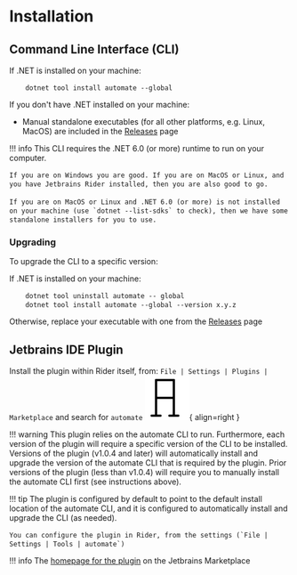 # Installation

## Command Line Interface (CLI)

If .NET is installed on your machine: 

``` batch
    dotnet tool install automate --global
```

If you don't have .NET installed on your machine:

* Manual standalone executables (for all other platforms, e.g. Linux, MacOS) are included in the [Releases](https://github.com/jezzsantos/automate/releases) page

!!! info
    This CLI requires the .NET 6.0 (or more) runtime to run on your computer.

    If you are on Windows you are good. If you are on MacOS or Linux, and you have Jetbrains Rider installed, then you are also good to go.

    If you are on MacOS or Linux and .NET 6.0 (or more) is not installed on your machine (use `dotnet --list-sdks` to check), then we have some standalone installers for you to use.

### Upgrading

To upgrade the CLI to a specific version:

If .NET is installed on your machine:

``` batch
    dotnet tool uninstall automate -- global
    dotnet tool install automate --global --version x.y.z
```

Otherwise, replace your executable with one from the [Releases](https://github.com/jezzsantos/automate/releases) page

## Jetbrains IDE Plugin

Install the plugin within Rider itself, from: `File | Settings | Plugins | Marketplace` and search for `automate` ![Logo](logo_plugin.svg){ align=right }

!!! warning
    This plugin relies on the automate CLI to run. Furthermore, each version of the plugin will require a specific version of the CLI to be installed. Versions of the plugin (v1.0.4 and later) will automatically install and upgrade the version of the automate CLI that is required by the plugin. Prior versions of the plugin (less than v1.0.4) will require you to manually install the automate CLI first (see instructions above).

!!! tip
    The plugin is configured by default to point to the default install location of the automate CLI, and it is configured to automatically install and upgrade the CLI (as needed). 

    You can configure the plugin in Rider, from the settings (`File | Settings | Tools | automate`)

!!! info
    The [homepage for the plugin](https://plugins.jetbrains.com/plugin/19421-automate) on the Jetbrains Marketplace